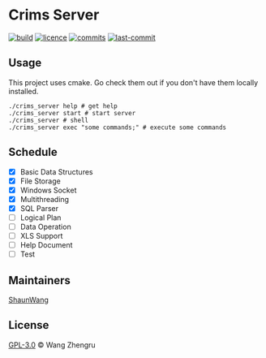 # Crims Server

[![build](https://img.shields.io/badge/build-passing-brightgreen.svg?style=plastic-square)](https://github.com/WangZhengru/Crims/tree/master/server) [![licence](https://badgen.net/github/license/WangZhengru/Crims)](https://github.com/WangZhengru/Crims/tree/master/server) [![commits](https://badgen.net/github/commits/WangZhengru/Crims)](https://github.com/WangZhengru/Crims/tree/master/server) [![last-commit](https://badgen.net/github/last-commit/WangZhengru/Crims)](https://github.com/WangZhengru/Crims/tree/master/server)

## Usage

This project uses cmake. Go check them out if you don't have them locally installed. 

```shell
./crims_server help # get help
./crims_server start # start server
./crims_server # shell
./crims_server exec "some commands;" # execute some commands
```

## Schedule

- [x] Basic Data Structures
- [x] File Storage
- [x] Windows Socket
- [x] Multithreading
- [x] SQL Parser
- [ ] Logical Plan
- [ ] Data Operation
- [ ] XLS Support
- [ ] Help Document
- [ ] Test

## Maintainers

[ShaunWang](https://github.com/WangZhengru)

## License

[GPL-3.0](https://github.com/WangZhengru/Crims/blob/master/LICENSE) © Wang Zhengru